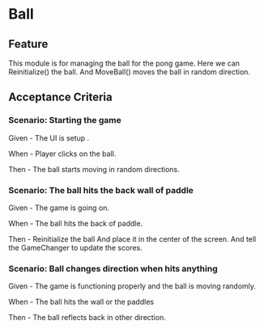 # Ball

## Feature

This module is for managing the ball for the pong game.
Here we can Reinitialize() the ball.
And MoveBall() moves the ball in random direction.

## Acceptance Criteria

### Scenario: Starting the game

  Given - The UI is setup .

  When - Player clicks on the ball.

  Then - The ball starts moving in random directions.

### Scenario: The ball hits the back wall of paddle

 Given - The game is going on.

 When - The ball hits the back of paddle.

 Then - Reinitialize the ball
 And place it in the center of the screen.
 And tell the GameChanger to update the scores.

### Scenario: Ball changes direction when hits anything

 Given - The game is functioning properly
         and the ball is moving randomly.

 When - The ball hits the wall or the paddles

 Then - The ball reflects back in other direction.

